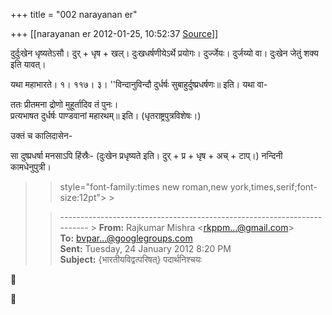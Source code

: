 +++
title = "002 narayanan er"

+++
[[narayanan er	2012-01-25, 10:52:37 [Source](https://groups.google.com/g/bvparishat/c/RRH8ncV1i-o)]]



दुर्दुःखेन धृष्यतेऽसौ। दुर् + धृष + खल्। दुःखधर्षणीयेऽर्थे प्रयोगः। दुर्ज्जेयः। दुर्जय्यो वा। दुःखेन जेतुं शक्य इति यावत्।  

यथा महाभारते। १। ११७। ३। ''विन्दानुविन्दौ दुर्धर्षः सुबाहुर्दुष्प्रधर्षणः॥ इति। यथा वा-

ततः प्रीतमना द्रोणो मुहूर्तादिव तं पुनः।  
प्रत्यभाषत दुर्धर्षः पाण्डवानां महारथम्॥ इति। (धृतराष्ट्रपुत्रविशेषः।)  

उक्तं च कालिदासेन-

सा दुष्प्रधर्षा मनसाऽपि हिंस्रैः- (दुःखेन प्रधृष्यते इति। दुर् + प्र + धृष + अच् + टाप्।) नन्दिनी कामधेनुपुत्री।  

  

> 
> >  style="font-family:times new roman,new york,times,serif;font-size:12pt"> >
> 
> > ------------------------------------------------------------------------ >
> **From:** Rajkumar Mishra \<[rkppm...@gmail.com]()\>  
> **To:** [bvpar...@googlegroups.com]()  
> **Sent:** Tuesday, 24 January 2012 8:20 PM  
> **Subject:** {भारतीयविद्वत्परिषत्} पदार्थनिश्चयः  
> > 
> >   
> > 
> > 
> > 
> > 





